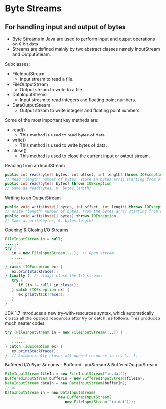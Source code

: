 # Byte Streams
## For handling input and output of bytes

- Byte Streams in Java are used to perform input and output operations on 8 bit data. 
- Streams are defined mainly by two abstract classes namely InputStream and OutputStream.

Subclasses:
- FileInputStream	
    - Input stream to read a file.
- FileOutputStream
    - Output stream to write to a file.
- DataInputStream
    - Input stream to read integers and floating point numbers.
- DataOutputStream
    - Output stream to write integers and floating point numbers.

Some of the most important key methods are:
- read()
    - This method is used to read bytes of data.
- write()
    - This method is used to write bytes of data.
- close()
    - This method is used to close the current input or output stream.


Reading from an InputStream
```java
public int read(byte[] bytes, int offset, int length) throws IOException
// Read "length" number of bytes, store in bytes array starting from offset of index.
public int read(byte[] bytes) throws IOException
// Same as read(bytes, 0, bytes.length)
```

Writing to an OutputStream
```java
public void write(byte[] bytes, int offset, int length) throws IOException
// Write "length" number of bytes, from the bytes array starting from offset of index.
public void write(byte[] bytes) throws IOException
// Same as write(bytes, 0, bytes.length)
```

Opening & Closing I/O Streams
```java
FileInputStream in = null;
......  
try {
   in = new FileInputStream(...);  // Open stream
   ......
   ......
} catch (IOException ex) {
   ex.printStackTrace();
} finally {  // always close the I/O streams
   try {
      if (in != null) in.close();
   } catch (IOException ex) {
      ex.printStackTrace();
   }
}
```

JDK 1.7 introduces a new try-with-resources syntax, which automatically closes all the opened resources after try or catch, as follows. This produces much neater codes.
```java
try (FileInputStream in = new FileInputStream(...)) {
   ......
   ......
} catch (IOException ex) {
   ex.printStackTrace();
}  // Automatically closes all opened resource in try (...).
```

Buffered I/O Byte-Streams - BufferedInputStream & BufferedOutputStream

```java
FileInputStream fileIn = new FileInputStream("in.dat");
BufferedInputStream bufferIn = new BufferedInputStream(fileIn);
DataInputStream dataIn = new DataInputStream(bufferIn);
// or
DataInputStream in = new DataInputStream(
                        new BufferedInputStream(
                           new FileInputStream("in.dat")));
```